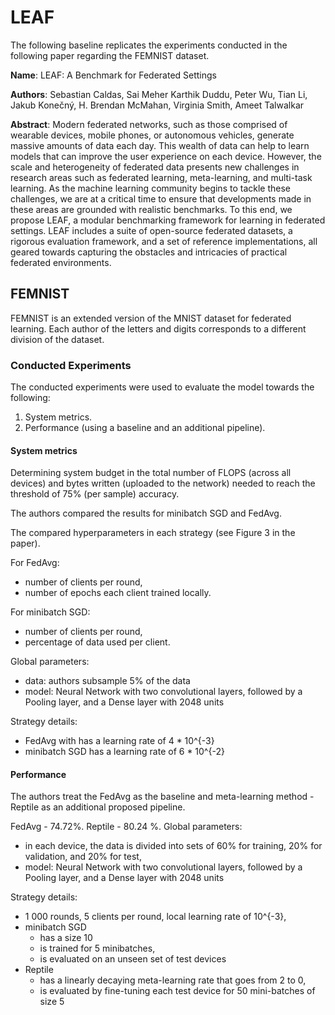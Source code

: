# LEAF
The following baseline replicates the experiments conducted in the following paper regarding the FEMNIST dataset.

**Name**: LEAF: A Benchmark for Federated Settings

**Authors**: Sebastian Caldas, Sai Meher Karthik Duddu, Peter Wu, Tian Li, Jakub Konečný, H. Brendan McMahan, Virginia Smith, Ameet Talwalkar

**Abstract**: Modern federated networks, such as those comprised of wearable devices, mobile phones, or autonomous vehicles, generate massive amounts of data each day. This wealth of data can help to learn models that can improve the user experience on each device. However, the scale and heterogeneity of federated data presents new challenges in research areas such as federated learning, meta-learning, and multi-task learning. As the machine learning community begins to tackle these challenges, we are at a critical time to ensure that developments made in these areas are grounded with realistic benchmarks. To this end, we propose LEAF, a modular benchmarking framework for learning in federated settings. LEAF includes a
suite of open-source federated datasets, a rigorous evaluation framework, and a set of reference implementations, all geared towards capturing the obstacles and intricacies of practical federated environments.

##  FEMNIST
FEMNIST is an extended version of the MNIST dataset for federated learning. Each author of the letters and digits corresponds to a different division of the dataset.

### Conducted Experiments
The conducted experiments were used to evaluate the model towards the following: 
1) System metrics.
2) Performance (using a baseline and an additional pipeline).

#### System metrics
Determining system budget in the total number of FLOPS (across all devices) and bytes written (uploaded to the network) needed to reach the threshold of 75% (per sample) accuracy.

The authors compared the results for minibatch SGD and FedAvg.

The compared hyperparameters in each strategy (see Figure 3 in the paper).

For FedAvg:
* number of clients per round,
* number of epochs each client trained locally.

For minibatch SGD:
* number of clients per round,
* percentage of data used per client.

Global parameters:
* data: authors subsample 5% of the data
* model: Neural Network with two convolutional layers, followed by a Pooling layer, and a Dense layer with 2048 units

Strategy details:
* FedAvg with has a learning rate of 4 * 10^{-3} 
* minibatch SGD  has a learning rate of 6 * 10^{-2}

#### Performance
The authors treat the FedAvg as the baseline and meta-learning method - Reptile as an additional proposed pipeline.

FedAvg - 74.72%. Reptile - 80.24 %.
Global parameters:
* in each device, the data is divided into sets of 60% for training, 20% for validation, and 20% for test,
* model: Neural Network with two convolutional layers, followed by a Pooling layer, and a Dense layer with 2048 units

Strategy details:
* 1 000 rounds, 5 clients per round, local learning rate of 10^{-3},
* minibatch SGD  
  * has a size 10  
  * is trained for 5 minibatches,
  * is evaluated on an unseen set of test devices
* Reptile
  * has a linearly decaying meta-learning rate that goes from 2 to 0,
  * is evaluated by fine-tuning each test device for 50 mini-batches of size 5

